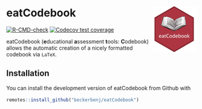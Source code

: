 
# eatCodebook <a href="https://beckerbenj.github.io/eatCodebook/"><img src="man/figures/logo.png" align="right" height="120" alt="eatCodebook website" /></a>

<!-- badges: start -->
[![R-CMD-check](https://github.com/beckerbenj/eatCodebook/workflows/R-CMD-check/badge.svg)](https://github.com/beckerbenj/eatCodebook/actions)
[![Codecov test coverage](https://codecov.io/gh/beckerbenj/eatCodebook/branch/main/graph/badge.svg)](https://app.codecov.io/gh/beckerbenj/eatCodebook?branch=main)
<!-- badges: end -->

eatCodebook (**e**ducational **a**ssessment **t**ools: **C**odebook) allows the automatic creation of a nicely formatted codebook via `LaTeX`.

## Installation

You can install the development version of eatCodebook from Github with

``` r
remotes::install_github("beckerbenj/eatCodebook")
```

